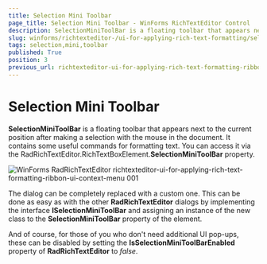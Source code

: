 ```yaml
---
title: Selection Mini Toolbar
page_title: Selection Mini Toolbar - WinForms RichTextEditor Control
description: SelectionMiniToolBar is a floating toolbar that appears next to the current position after making a selection with the mouse in the document.
slug: winforms/richtexteditor-/ui-for-applying-rich-text-formatting/selection-mini-toolbar
tags: selection,mini,toolbar
published: True
position: 3
previous_url: richtexteditor-ui-for-applying-rich-text-formatting-ribbon-ui-selection-mini-toolbar
---
```


# Selection Mini Toolbar

__SelectionMiniToolBar__ is a floating toolbar that appears next to the current position after making a selection with the mouse in the document. It contains some useful commands for formatting text. You can access it via the RadRichTextEditor.RichTextBoxElement.**SelectionMiniToolBar** property.

![WinForms RadRichTextEditor richtexteditor-ui-for-applying-rich-text-formatting-ribbon-ui-context-menu 001](images/richtexteditor-ui-for-applying-rich-text-formatting-ribbon-ui-context-menu001.png)

The dialog can be completely replaced with a custom one. This can be done as easy as with the other   __RadRichTextEditor__ dialogs by implementing the interface __ISelectionMiniToolBar__ and assigning an instance of the new class to the __SelectionMiniToolBar__ property of the element.
        
And of course, for those of you who don't need additional UI pop-ups, these can be disabled by setting the __IsSelectionMiniToolBarEnabled__ property of __RadRichTextEditor__ to *false*.
        
